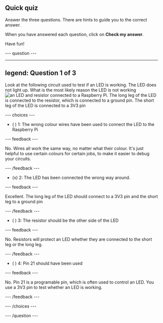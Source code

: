 ## Quick quiz

Answer the three questions. There are hints to guide you to the correct answer.

When you have answered each question, click on **Check my answer**.

Have fun!

\--- question ---

---

## legend: Question 1 of 3

Look at the following circuit used to test if an LED is working. The LED does not light up. What is the most likely reason the LED is not working
![an LED and resistor connected to a Raspberry Pi. The long leg of the LED is connected to the resistor, which is connected to a ground pin. The short leg of the LED is connected to a 3V3 pin](images/led-wiring.png)

\--- choices ---

- ( ) 1: The wrong colour wires have been used to connect the LED to the Raspberry Pi

\--- feedback ---

No. Wires all work the same way, no matter what their colour. It's just helpful to use certain colours for certain jobs, to make it easier to debug your circuits.

\--- /feedback ---

- (x) 2: The LED has been connected the wrong way around.

\--- feedback ---

Excellent. The long leg of the LED should connect to a 3V3 pin and the short leg to a ground pin

\--- /feedback ---

- ( ) 3: The resistor should be the other side of the LED

\--- feedback ---

No. Resistors will protect an LED whether they are connected to the short leg or the long leg.

\--- /feedback ---

- ( ) 4: Pin 21 should have been used

\--- feedback ---

No. Pin 21 is a programable pin, which is often used to control an LED. You use a 3V3 pin to test whether an LED is working.

\--- /feedback ---

\--- /choices ---

\--- /question ---
